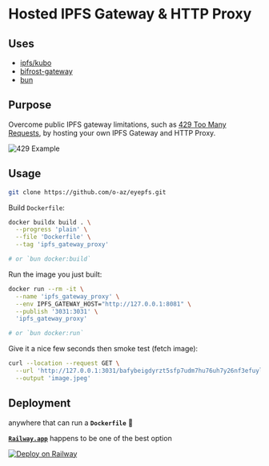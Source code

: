 # Hosted IPFS Gateway & HTTP Proxy

## Uses

- [ipfs/kubo](https://github.com/ipfs/kubo)
- [bifrost-gateway](https://github.com/ipfs/bifrost-gateway)
- [bun](https://bun.sh/)

## Purpose

Overcome public IPFS gateway limitations, such as [429 Too Many Requests](https://developer.mozilla.org/en-US/docs/Web/HTTP/Status/429), by hosting your own IPFS Gateway and HTTP Proxy.

![429 Example](https://github-production-user-asset-6210df.s3.amazonaws.com/23618431/261382276-f08af99b-fad0-4076-afbf-91d41b428147.png)

## Usage

```sh
git clone https://github.com/o-az/eyepfs.git
```

Build `Dockerfile`:

```sh
docker buildx build . \
  --progress 'plain' \
  --file 'Dockerfile' \
  --tag 'ipfs_gateway_proxy'

# or `bun docker:build`
```

Run the image you just built:

```sh
docker run --rm -it \
  --name 'ipfs_gateway_proxy' \
  --env IPFS_GATEWAY_HOST="http://127.0.0.1:8081" \
  --publish '3031:3031' \
  'ipfs_gateway_proxy'

# or `bun docker:run`
```

Give it a nice few seconds then smoke test (fetch image):

```sh
curl --location --request GET \
  --url 'http://127.0.0.1:3031/bafybeigdyrzt5sfp7udm7hu76uh7y26nf3efuylqabf3oclgtqy55fbzdi' \
  --output 'image.jpeg'
```

## Deployment

anywhere that can run a **`Dockerfile`** 🐳

[**`Railway.app`**](https://railway.app/) happens to be one of the best option

[![Deploy on Railway](https://railway.app/button.svg)](https://railway.app/template/PhPjgz?referralCode=eD4laT)
